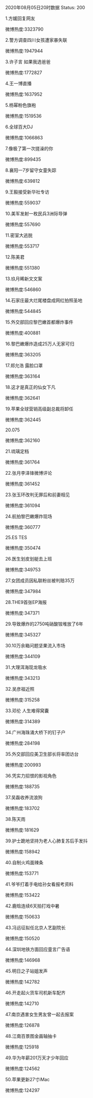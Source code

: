 2020年08月05日20时数据
Status: 200

1.方媛回复网友

微博热度:3323790

2.警方调查四川女孩遭家暴失联

微博热度:1947944

3.许子言 如果我选爸爸

微博热度:1772827

4.王一博直播

微博热度:1637952

5.杨幂粉色旗袍

微博热度:1519536

6.全球百大DJ

微博热度:1066863

7.像极了第一次搓澡的你

微博热度:899435

8.襄阳一7岁留守女童失踪

微博热度:639812

9.王毅接受新华社专访

微博热度:559037

10.美军发射一枚民兵3洲际导弹

微博热度:557690

11.密室大逃脱

微博热度:553717

12.陈美君

微博热度:551380

13.玖月晞新文文案

微博热度:546860

14.石家庄最大烂尾楼盘成网红拍照圣地

微博热度:544845

15.外交部回应黎巴嫩首都爆炸事件

微博热度:400881

16.黎巴嫩爆炸造成25万人无家可归

微博热度:363205

17.郑允浩 露脸口罩

微博热度:363164

18.这才是真正的仙女下凡

微博热度:362641

19.苹果全球营销高级副总裁将卸任

微博热度:362445

20.075

微博热度:362160

21.琉璃定档

微博热度:361764

22.张月李泽锋微博评论

微博热度:361452

23.张玉环改判无罪后和前妻相见

微博热度:361094

24.航拍黎巴嫩爆炸现场

微博热度:360777

25.ES TES

微博热度:350474

26.医生划皮划艇去上班

微博热度:349753

27.女团成员因私联粉丝被判赔35万

微博热度:347984

28.THE9首张EP海报

微博热度:347371

29.导致爆炸的2750吨硝酸铵堆放了6年

微博热度:345327

30.10万余箱问题坚果流入市场

微博热度:344109

31.大理洱海现龙吸水

微博热度:343213

32.吴彦祖近照

微博热度:315258

33.邓伦 人生难得窝囊

微博热度:314389

34.广州海珠涌大桥下的钉子户

微博热度:284198

35.外交部回应美卫生部长将率团访台

微博热度:200993

36.凭实力招恨的影视角色

微博热度:188735

37.吴磊收养流浪狗

微博热度:183702

38.陈天雨

微博热度:181629

39.护士跪地坚持为老人心肺复苏后手发抖

微博热度:158942

40.自制火鸡面辣条

微博热度:153771

41.爷爷打着手电给孙女看报考资料

微博热度:153422

42.鹿晗连续6天拍打戏中暑

微博热度:150633

43.冯远征拟任北京人艺副院长

微博热度:150520

44.深圳地铁方面回应童言广告语

微博热度:146968

45.明日之子站姐发声

微博热度:142782

46.开走起火货车司机新车配齐

微博热度:142710

47.南京遇害女生男友曾一起去报案

微博热度:126878

48.江南百景图金画轴抽卡

微博热度:125918

49.华为年薪201万天才少年回应

微博热度:124562

50.苹果更新27寸iMac

微博热度:124297

